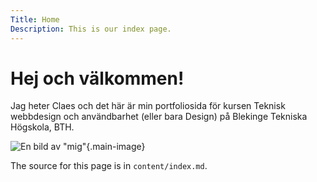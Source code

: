```yaml
---
Title: Home
Description: This is our index page.
---
```


Hej och välkommen!
==========================

Jag heter Claes och det här är min portfoliosida för kursen Teknisk webbdesign och användbarhet (eller bara Design) på Blekinge Tekniska Högskola, BTH.

![En bild av "mig"](image/stoat_wild.jpg){.main-image}

The source for this page is in `content/index.md`.